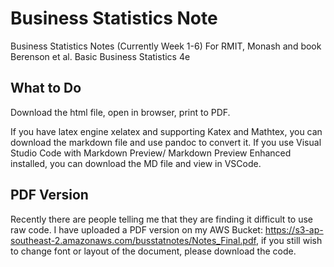 # Business Statistics Note
Business Statistics Notes (Currently Week 1-6) For RMIT, Monash and book Berenson et al. Basic Business Statistics 4e
## What to Do
Download the html file, open in browser, print to PDF.

If you have latex engine xelatex and supporting Katex and Mathtex, you can download the markdown file and use pandoc to convert it. If you use Visual Studio Code with Markdown Preview/ Markdown Preview Enhanced installed, you can download the MD file and view in VSCode.

## PDF Version

Recently there are people telling me that they are finding it difficult to use raw code. I have uploaded a PDF version on my AWS Bucket: https://s3-ap-southeast-2.amazonaws.com/busstatnotes/Notes_Final.pdf, if you still wish to change font or layout of the document, please download the code.